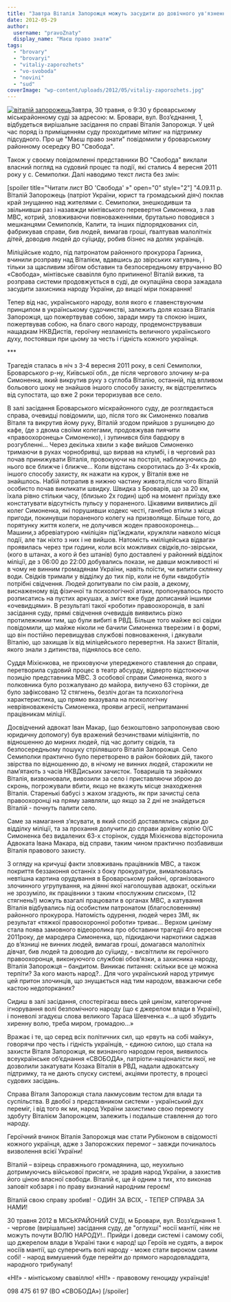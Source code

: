 ```yaml
---
title: "Завтра Віталія Запорожця можуть засудити до довічного ув'язнення"
date: 2012-05-29
author: 
  username: "pravoZnaty"
  display_name: "Маєш право знати"
tags: 
  - "brovary"
  - "brovaryi"
  - "vitaliy-zaporozhets"
  - "vo-svoboda"
  - "novini"
  - "sud"
coverImage: "wp-content/uploads/2012/05/vitaliy-zaporozhets.jpg"
---
```


[![](https://mpz.brovary.org/wp-content/uploads/2012/05/vitaliy-zaporozhets.jpg "віталій запорожець")](https://mpz.brovary.org/wp-content/uploads/2012/05/vitaliy-zaporozhets.jpg)Завтра, 30 травня, о 9:30 у броварському міськрайонному суді за адресою: м. Бровари, вул. Воз’єднання, 1, відбудеться вирішальне засідання по справі Віталія Запорожця. У цей час поряд із приміщенням суду проходитиме мітинг на підтримку підсудного. Про це "Маєш право знати" повідомили у броварському районному осередку ВО "Свобода".

Також у своєму повідомленні представники ВО "Свобода" виклали власний погляд на судовий процес та події, які стались 4 вересня 2011 року у с. Семиполки. Далі наводимо текст листа без змін:

\[spoiler title="Читати лист ВО 'Свобода' »" open="0" style="2"\] "4.09.11 р. Віталій Запорожець (патріот України, юрист та громадський діяч) поклав край знущанню над жителями с. Семиполки, знешкодивши та звільнивши раз і назавжди мінтівського перевертня Симоненка, з лав МВС, котрий, зловживаючи повноваженнями, брутально поводився з мешканцями Семиполків, Калити, та інших підпорядкованих сіл, фабрикував справи, бив людей, вимагав гроші, ґвалтував малолітніх дітей, доводив людей до суїциду, робив бізнес на долях українців.

Міліційське кодло, під патронатом районного прокурора Гарника, вчинили розправу над Віталієм, вдавшись до звірських катувань, і тільки за щасливим збігом обставин та безпосередньому втручанню ВО «Свобода», мінтівське свавілля було припинено! Віталій вижив, та розправа системи продовжується в суді, де окупаційна свора зажадала засудити захисника народу України, до вищої міри покарання!

Тепер від нас, українського народу, воля якого є главенствуючим принципом в українському судочинстві, залежить доля козака Віталія Запорожця, що пожертвував собою, заради миру та спокою інших, пожертвував собою, на благо свого народу, продемонструвавши нащадкам НКВДистів, героїчну незламність величного українського духу, постоявши при цьому за честь і гідність кожного українця.

\*\*\*

Трагедія сталась в ніч з 3-4 вересня 2011 року, в селі Семиполки, Броварського р-ну, Київської обл., де після чергового злочину м-ра Симоненка, який викрутив руку з суглоба Віталію, останній, під впливом больового шоку не знайшов іншого способу захисту, як відстрелитись від супостата, що вже 2 роки тероризував все село.

В залі засідання Броварського міскрайонного суду, де розглядається справа, очевидці повідомили, що, після того як Симоненко повалив Віталя та викрутив йому руку, Віталій згодом прийшов з рушницею до кафе, (де з двома своїми колегами, продовжував пиячити «правоохоронець» Симоненко), і зупинився біля бардюру в розгубленні… Через декілька хвили з кафе вийшов Симоненко тримаючи в руках чорнобривці, що вирвав на клумбі, і в черговий раз почав принижувати Віталія, провокуючи на постріл, наближуючись до нього все ближче і ближче… Коли відстань скоротилась до 3-4х кроків, іншого способу захисту, як нажати на курок, у Віталія вже не знайшлось. Набій потрапив в нижню частину живота,після чого Віталій особисто почав викликати швидку. Швидка з Броварів, що за 20 км, їхала рівно стільки часу, (близько 2х годин) щоб на момент приїзду вже констатувати відсутність пульсу у пораненого. Цікавими виявились дії колег Симоненка, які порушивши кодекс честі, ганебно втікли з місця пригоди, покинувши пораненого колегу на призволяще. Більше того, до порятунку життя колеги, не долучився жоден правоохоронець… Машини,з абревіатурою «міліція» під’їжджали, кружляли навколо місця події, але так ніхто з них і не вийшов. Натомість «міліцейська відвага» проявилась через три години, коли всіх можливих свідків,по-звірськи, (кого в штанах, а кого й без штанів) було доставлені у районний відділок міліції, де з 06:00 до 22:00 добувались покази, не давши можливості ні в чому не винним громадянам України, навіть поїсти, чи випити склянку води. Свідків тримали у відділку до тих пір, коли не були «видобуті» потрібні свідчення. Людей допитували по сім разів, а декому, виснаженому від фізичної та психологічної атаки, пропонувалось просто розписатись на пустих аркушах, а зміст вже буде дописаний іншими «очевидцями». В результаті такої «роботи» правоохоронців, в залі засідання суду, прямі свідчення очевидців виявились різко протилежними тим, що були вибиті в РВД. Більше того майже всі свідки повідомили, що майже ніколи не бачили Симоненка тверезим і в формі, що він постійно перевищував службові повноваження, і дякували Віталію, що захищав їх від міліцейського перевертня. На захист Віталія, якого знали з дитинства, піднялось все село.

Суддя Міхієнкова, не приховуючи упередженого ставлення до справи, перетворила судовий процес в театр абсурду, відверто відстоюючи позицію представника МВС. З особової справи Симоненка, якого з полковника було розжалувано до майора, вилучено 63 сторінки, де було зафіксовано 12 стягнень, безліч доган та психологічна характеристика, що прямо вказувала на психологічну неврівноваженість Симоненка, прояви агресії, непритаманні працівникам міліції.

Досвідчений адвокат Іван Макар, (що безкоштовно запропонував свою юридичну допомогу) був вражений безчинствами міліціянтів, по відношенню до мирних людей, під час допиту свідків, та безпосередньому пошуку стрілявшого Віталія Запорожця. Село Семиполки практично було перетворено в район бойових дій, такого звірства по відношенню до, в нічому не винних людей, старожили не пам’ятають з часів НКВДиських зачисток. Товаришів та знайомих Віталія, визвонювали, вивозили за село і приставляючи зброю до скронь, погрожували вбити, якщо не вкажуть місце знаходження Віталія. Старенькі бабусі з жахом згадують, як при зачистці села правоохоронці на пряму заявляли, що якщо за 2 дні не знайдеться Віталій - почнуть палити село.

Саме за намагання з’ясувати, в який спосіб доставлялись свідки до відділку міліції, та за прохання долучити до справи архівну копію О/С Симоненка без видалених 63-х сторінок, суддя Міхієнкова відсторонила Адвоката Івана Макара, від справи, таким чином практично позбавивши Віталія правового захисту.

З огляду на кричущі факти зловживань працівників МВС, а також покриття беззаконня останніх з боку прокуратури, вималювалась невтішна картина орудування в Броварському районі, організованого злочинного угрупування, на діянні якої наголошував адвокат, оскільки не зрозуміло, як працівники з таким «послужним списком», (12 стягнень!) можуть взагалі працювати в органах МВС, а катування Віталія відбувались під особистим патронатом (благословенням) районного прокурора. Натомість одурення, людей через ЗМІ, як результат «тяжкої правоохоронної роботи» триває… Верхом цинізму стала поява замовного відеоролика про обставини трагедії 4го вересня 2011року, де мародера Симоненка, що, підкидаючи наркотики саджав до в’язниці не винних людей, вимагав гроші, домагався малолітніх дівчат, бив людей та доводив до суїциду, - висвітлили як героїчного правоохоронця, виконуючого службові обов’язки, а захисника народу, Віталія Запорожця – бандитом. Виникає питання: скільки все це можна терпіти? За кого мають народ?.. Для чого український народ утримує цей притон злочинців, що знущається над тим народом, вважаючи себе кастою недоторканих?

Сидиш в залі засідання, спостерігаєш ввесь цей цинізм, категоричне ігнорування волі безпомічного народу (що є джерелом влади в Україні), і поневолі згадуєш слова великого Тараса Шевченка «…а щоб збудить хиренну волю, треба миром, громадою…»

Вражає і те, що серед всіх політичних сил, що «рвуть на собі майку», говорячи про честь і гідність українців, - єдиною силою, що стала на захисти Віталя Запорожця, як визнаного народом героя, виявилось всеукраїнське об’єднання «СВОБОДА», патріоти-націоналісти якої, не дозволили закатувати Козака Віталія в РВД, надали адвокатську підтримку, та не дають спуску системі, акціями протесту, в процесі судових засідань.

Справа Віталя Запорожця стала лакмусовим тестом для влади та суспільства. В двобої з представником системи - український дух переміг, і від того як ми, народ України захистимо свою перемогу здобуту Віталієм Запорожцем, залежить і подальше ставлення до того народу.

Героїчний вчинок Віталія Запорожця має стати Рубіконом в свідомості кожного українця, адже з Запорожских перемог – завжди починалось визволення всієї України!

Віталій – взірець справжнього громадянина, що, неухильно дотримуючись військової присяги, не зрадив народ України, а захистив його ціною власної свободи. Віталій є, ще й одним з тих, хто виконав заповіт кобзаря і по праву визнаний народним героєм!

Віталій свою справу зробив! - ОДИН ЗА ВСІХ, - ТЕПЕР СПРАВА ЗА НАМИ!

30 травня 2012 в МІСЬКРАЙОНИЙ СУДІ, м Бровари, вул. Возз’єднання 1. - чергове (вирішальне) засідання суду, де "оглухші" носії мантії, ніяк не можуть почути ВОЛЮ НАРОДУ!.. Прийди і доведи системі і самому собі, що джерелом влади в Україні таки є народ! що Героїв не судять, а вирок носіїв мантії, що суперечить волі народу - може стати вироком самим собі! - народ вимушений буде перейти до прямого народовладдята, народного трибуналу!

«НІ!» - мінтіському свавіллю! «НІ!» - правовому геноциду українців!

098 475 61 97 (ВО «СВОБОДА») \[/spoiler\]

